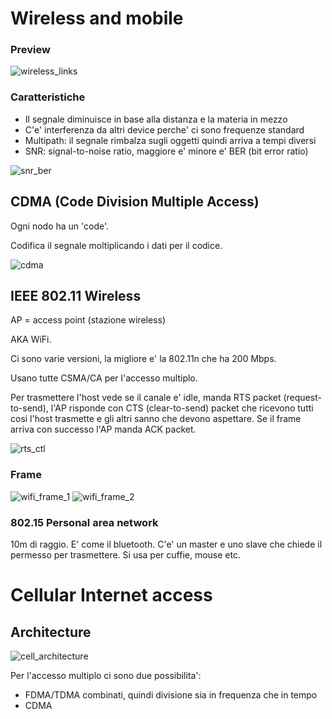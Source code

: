 # Wireless and mobile

### Preview

![wireless_links](https://i.imgur.com/2xBCdCw.png)

### Caratteristiche

- Il segnale diminuisce in base alla distanza e la materia in mezzo
- C'e' interferenza da altri device perche' ci sono frequenze standard
- Multipath: il segnale rimbalza sugli oggetti quindi arriva a tempi diversi
- SNR: signal-to-noise ratio, maggiore e' minore e' BER (bit error ratio)

![snr_ber](https://i.imgur.com/6GYuiay.png)

## CDMA (Code Division Multiple Access)

Ogni nodo ha un 'code'.

Codifica il segnale moltiplicando i dati per il codice.

![cdma](https://i.imgur.com/4grY5fk.png)

## IEEE 802.11 Wireless

AP = access point (stazione wireless)

AKA WiFi.

Ci sono varie versioni, la migliore e' la 802.11n che ha 200 Mbps.

Usano tutte CSMA/CA per l'accesso multiplo.

Per trasmettere l'host vede se il canale e' idle, manda RTS packet (request-to-send), l'AP risponde con CTS (clear-to-send) packet che ricevono tutti cosi l'host trasmette e gli altri sanno che devono aspettare. Se il frame arriva con successo l'AP manda ACK packet.

![rts_ctl](https://i.imgur.com/JZX1P1U.png)

### Frame

![wifi_frame_1](https://i.imgur.com/jUsRuA0.png)
![wifi_frame_2](https://i.imgur.com/idoPruH.png)

### 802.15 Personal area network

10m di raggio. E' come il bluetooth. C'e' un master e uno slave che chiede il permesso per trasmettere. Si usa per cuffie, mouse etc.

# Cellular Internet access

## Architecture

![cell_architecture](https://i.imgur.com/9NVZtk6.png)

Per l'accesso multiplo ci sono due possibilita':
- FDMA/TDMA combinati, quindi divisione sia in frequenza che in tempo
- CDMA
